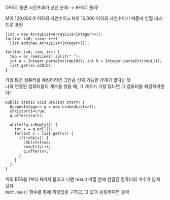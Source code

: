 DFS로 풀면 시간초과가 났던 문제 -> BFS로 풀이!

M이 100,000개 이하의 자연수이고 N이 10,000 이하의 자연수이기 때문에 인접 리스트로 표현

```
list = new ArrayList<ArrayList<Integer>>();
for(int i=0; i<=n; i++)
  list.add(new ArrayList<Integer>());

for(int i=0; i<m; i++) {
  tmp = br.readLine().split(" ");
  int a = Integer.parseInt(tmp[0]); int b = Integer.parseInt(tmp[1]);
  list.get(a).add(b);
}
```

가장 많은 컴퓨터를 해킹하려면 그만큼 신뢰 가능한 관계가 많다는 뜻</br>
나와 연결된 컴퓨터들의 개수를 셌을 때, 그 개수가 가장 많다면 그 컴퓨터를 해킹해야한다!

```
public static void BFS(int start) {
  Queue<Integer> q = new LinkedList<>();
  chk[start]=true;
  q.offer(start);

  while(!q.isEmpty()) {
    int x = q.poll();
    for(int v : list.get(x)) {
      if(!chk[v]) {
        chk[v]=true;
        result[v]++;
        q.offer(v);
      }
    }
  }
}
```

위의 BFS를 1부터 N까지 돌리고 나면 result 배열 안에 연결된 컴퓨터의 개수가 남게 된다</br>
`Math.max()` 함수를 통해 최댓값을 구하고, 그 값과 동일하다면 출력
